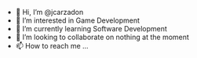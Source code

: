 - 👋 Hi, I’m @jcarzadon
- 👀 I’m interested in Game Development
- 🌱 I’m currently learning Software Development
- 💞️ I’m looking to collaborate on nothing at the moment
- 📫 How to reach me ...

<!---
jcarzadon/jcarzadon is a ✨ special ✨ repository because its `README.md` (this file) appears on your GitHub profile.
You can click the Preview link to take a look at your changes.
--->
